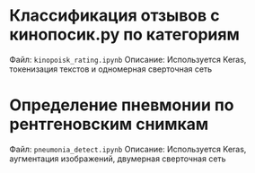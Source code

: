  # Классификация отзывов с кинопосик.ру по категориям
Файл: `kinopoisk_rating.ipynb`
Описание: Используется Keras, токенизация текстов и одномерная сверточная сеть

# Определение пневмонии по рентгеновским снимкам
Файл: `pneumonia_detect.ipynb`
Описание: Используется Keras, аугментация изображений, двумерная сверточная сеть